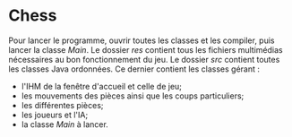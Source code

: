 # Chess


Pour lancer le programme, ouvrir toutes les classes et les compiler, puis lancer la classe _Main_.
Le dossier _res_ contient tous les fichiers multimédias nécessaires au bon fonctionnement du jeu.
Le dossier _src_ contient toutes les classes Java ordonnées. 
Ce dernier contient les classes gérant : 
- l'IHM de la fenêtre d'accueil et celle de jeu;
- les mouvements des pièces ainsi que les coups particuliers;
- les différentes pièces;
- les joueurs et l'IA;
- la classe _Main_ à lancer.
